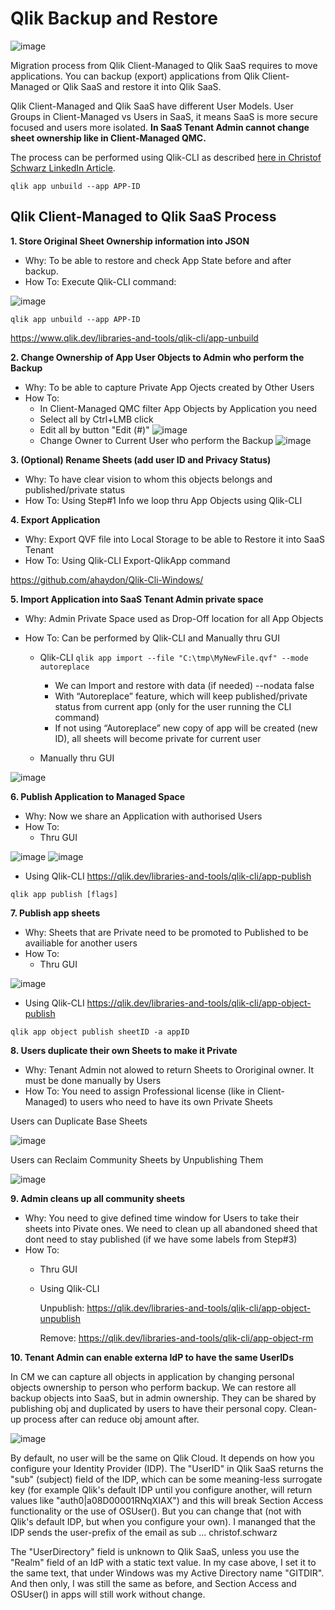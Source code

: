 
# Qlik Backup and Restore
![image](https://user-images.githubusercontent.com/19431186/179767397-e2d06eeb-5e3d-401d-8511-dbe176bd530a.png)


Migration process from Qlik Client-Managed to Qlik SaaS requires to move applications.
You can backup (export) applications from Qlik Client-Managed or Qlik SaaS and restore it into Qlik SaaS.

Qlik Client-Managed and Qlik SaaS have different User Models.
User Groups in Client-Managed vs Users in SaaS, it means SaaS is more secure focused and users more isolated.
**In SaaS Tenant Admin cannot change sheet ownership like in Client-Managed QMC.**

The process can be performed using Qlik-CLI as described [here in Christof Schwarz LinkedIn Article](https://www.linkedin.com/pulse/bulk-migrating-qlik-sense-apps-from-windows-saas-christof-schwarz/?trackingId=9/fD1KIVSUuDTxjiLD2dIw==).

    qlik app unbuild --app APP-ID

Qlik Client-Managed to Qlik SaaS Process
-
**1. Store Original Sheet Ownership information into JSON**

 - Why: To be able to restore and check App State before and after backup.
 - How To: Execute Qlik-CLI command:

![image](https://user-images.githubusercontent.com/28060254/168292995-4f55e07a-622b-4abd-9e79-09da177fea84.png)

    qlik app unbuild --app APP-ID

https://www.qlik.dev/libraries-and-tools/qlik-cli/app-unbuild

**2. Change Ownership of App User Objects to Admin who perform the Backup**

 - Why: To be able to capture Private App Ojects created by Other Users
 - How To:
   - In Client-Managed QMC filter App Objects by Application you need
   - Select all by Ctrl+LMB click
   - Edit all by button "Edit (#)"
![image](https://user-images.githubusercontent.com/28060254/168471459-1b6d0232-31cd-4f4b-b8f2-b7ea328ed3a3.png)
   - Change Owner to Current User who perform the Backup
![image](https://user-images.githubusercontent.com/28060254/168471522-088d2a9d-d8c2-419d-9362-91eb258ba5bb.png)
	
**3. (Optional) Rename Sheets (add user ID and Privacy Status)**

 - Why: To have clear vision to whom this objects belongs and published/private status
 - How To: Using Step#1 Info we loop thru App Objects using Qlik-CLI
	
**4. Export Application**

 - Why: Export QVF file into Local Storage to be able to Restore it into SaaS Tenant
 - How To: Using Qlik-CLI Export-QlikApp command

https://github.com/ahaydon/Qlik-Cli-Windows/
	
**5. Import Application into SaaS Tenant Admin private space**

 - Why: Admin Private Space used as Drop-Off location for all App Objects
 - How To: Can be performed by Qlik-CLI and Manually thru GUI

   - Qlik-CLI
   `qlik app import --file "C:\tmp\MyNewFile.qvf" --mode autoreplace`
     - We can Import and restore with data (if needed) --nodata false 
     - With “Autoreplace” feature, which will keep published/private status from current app (only for the user running the CLI command)
     - If not using “Autoreplace” new copy of app will be created (new ID), all sheets will become private for current user

   - Manually thru GUI

![image](https://user-images.githubusercontent.com/28060254/168472475-0105ba1a-c9a1-4a76-972e-d1926459ad1c.png)
	
**6. Publish Application to Managed Space**

 - Why: Now we share an Application with authorised Users
 - How To: 
   - Thru GUI

![image](https://user-images.githubusercontent.com/28060254/168472839-a0ac2d9c-4e58-4cf9-8932-8a27103c5b80.png) ![image](https://user-images.githubusercontent.com/28060254/168472871-0618c352-5c2d-4f9e-ad9e-f0c41bec7e41.png)

   - Using Qlik-CLI https://qlik.dev/libraries-and-tools/qlik-cli/app-publish

`qlik app publish [flags]`
	
**7. Publish app sheets**

 - Why: Sheets that are Private need to be promoted to Published to be availiable for another users
 - How To: 
   - Thru GUI

![image](https://user-images.githubusercontent.com/28060254/168473210-8873561a-4724-4cd6-a729-610770f7fa34.png)

   - Using Qlik-CLI https://qlik.dev/libraries-and-tools/qlik-cli/app-object-publish

`qlik app object publish sheetID -a appID`

**8. Users duplicate their own Sheets to make it Private**

 - Why: Tenant Admin not alowed to return Sheets to Ororiginal owner. It must be done manually by Users
 - How To: You need to assign Professional license (like in Client-Managed) to users who need to have its own Private Sheets

Users can Duplicate Base Sheets

![image](https://user-images.githubusercontent.com/28060254/168473305-8623233d-f805-4e63-84ed-04ec9b0c10c7.png)

Users can Reclaim Community Sheets by Unpublishing Them

![image](https://user-images.githubusercontent.com/28060254/168473477-206b863b-3646-4927-a387-ffe2f62c9d36.png)

**9. Admin cleans up all community sheets**

 - Why: You need to give defined time window for Users to take their sheets into Pivate ones. We need to clean up all abandoned sheed that dont need to stay published (if we have some labels from Step#3)
 - How To: 
   - Thru GUI

   - Using Qlik-CLI

     Unpublish: https://qlik.dev/libraries-and-tools/qlik-cli/app-object-unpublish

     Remove: https://qlik.dev/libraries-and-tools/qlik-cli/app-object-rm
	 
**10. Tenant Admin can enable externa IdP to have the same UserIDs**

In CM we can capture all objects in application by changing personal objects ownership to person who perform backup.
We can restore all backup objects into SaaS, but in admin ownership.
They can be shared by publishing obj and duplicated by users to have their personal copy.
Clean-up process after can reduce obj amount after.

![image](https://user-images.githubusercontent.com/28060254/168296062-f0ff2ec7-bfcd-4a88-b9e2-4431aafd705a.png)

By default, no user will be the same on Qlik Cloud. It depends on how you configure your Identity Provider (IDP). The "UserID" in Qlik SaaS returns the "sub" (subject) field of the IDP, which can be some meaning-less surrogate key (for example Qlik's default IDP until you configure another, will return values like "auth0|a08D00001RNqXIAX") and this will break Section Access functionality or the use of OSUser(). But you can change that (not with Qlik's default IDP, but when you configure your own). I mananged that the IDP sends the user-prefix of the email as sub ... christof.schwarz

The "UserDirectory" field is unknown to Qlik SaaS, unless you use the "Realm" field of an IdP with a static text value. In my case above, I set it to the same text, that under Windows was my Active Directory name "GITDIR". And then only, I was still the same as before, and Section Access and OSUser() in apps will still work without change.

